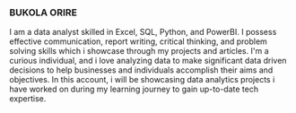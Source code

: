 ### BUKOLA ORIRE 
 I am a data analyst skilled in Excel, SQL, Python, and PowerBI. I possess effective communication, report writing, critical thinking, and problem solving skills which i showcase through my projects and articles. 
 I'm a curious individual, and i love analyzing data to make significant data driven decisions to help businesses and individuals accomplish their aims and objectives.
 In this account, i will be showcasing data analytics projects i have worked on during my learning journey to gain up-to-date tech expertise.

